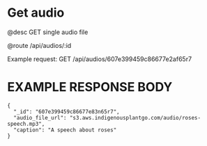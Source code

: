 # Get audio
@desc GET single audio file

@route /api/audios/:id

Example request: GET /api/audios/607e399459c86677e2af65r7

# EXAMPLE RESPONSE BODY
```
{
  "_id": "607e399459c86677e83n65r7",
  "audio_file_url": "s3.aws.indigenousplantgo.com/audio/roses-speech.mp3",
  "caption": "A speech about roses"
}
```